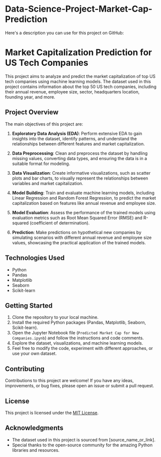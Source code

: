 # Data-Science-Project-Market-Cap-Prediction
Here's a description you can use for this project on GitHub:

# Market Capitalization Prediction for US Tech Companies

This project aims to analyze and predict the market capitalization of top US tech companies using machine learning models. The dataset used in this project contains information about the top 50 US tech companies, including their annual revenue, employee size, sector, headquarters location, founding year, and more.

## Project Overview

The main objectives of this project are:

1. **Exploratory Data Analysis (EDA)**: Perform extensive EDA to gain insights into the dataset, identify patterns, and understand the relationships between different features and market capitalization.

2. **Data Preprocessing**: Clean and preprocess the dataset by handling missing values, converting data types, and ensuring the data is in a suitable format for modeling.

3. **Data Visualization**: Create informative visualizations, such as scatter plots and bar charts, to visually represent the relationships between variables and market capitalization.

4. **Model Building**: Train and evaluate machine learning models, including Linear Regression and Random Forest Regression, to predict the market capitalization based on features like annual revenue and employee size.

5. **Model Evaluation**: Assess the performance of the trained models using evaluation metrics such as Root Mean Squared Error (RMSE) and R-squared (coefficient of determination).

6. **Prediction**: Make predictions on hypothetical new companies by simulating scenarios with different annual revenue and employee size values, showcasing the practical application of the trained models.

## Technologies Used

- Python
- Pandas
- Matplotlib
- Seaborn
- Scikit-learn

## Getting Started

1. Clone the repository to your local machine.
2. Install the required Python packages (Pandas, Matplotlib, Seaborn, Scikit-learn).
3. Open the Jupyter Notebook file (`Predicted Market Cap for New Companies.ipynb`) and follow the instructions and code comments.
4. Explore the dataset, visualizations, and machine learning models.
5. Feel free to modify the code, experiment with different approaches, or use your own dataset.

## Contributing

Contributions to this project are welcome! If you have any ideas, improvements, or bug fixes, please open an issue or submit a pull request.

## License

This project is licensed under the [MIT License](LICENSE).

## Acknowledgments

- The dataset used in this project is sourced from [source_name_or_link].
- Special thanks to the open-source community for the amazing Python libraries and resources.
